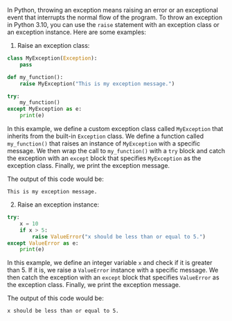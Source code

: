 In Python, throwing an exception means raising an error or an exceptional event that interrupts the normal flow of the program. To throw an exception in Python 3.10, you can use the `raise` statement with an exception class or an exception instance. Here are some examples:

1. Raise an exception class:

```python
class MyException(Exception):
    pass

def my_function():
    raise MyException("This is my exception message.")

try:
    my_function()
except MyException as e:
    print(e)
```

In this example, we define a custom exception class called `MyException` that inherits from the built-in `Exception` class. We define a function called `my_function()` that raises an instance of `MyException` with a specific message. We then wrap the call to `my_function()` with a `try` block and catch the exception with an `except` block that specifies `MyException` as the exception class. Finally, we print the exception message.

The output of this code would be:

```
This is my exception message.
```

2. Raise an exception instance:

```python
try:
    x = 10
    if x > 5:
        raise ValueError("x should be less than or equal to 5.")
except ValueError as e:
    print(e)
```

In this example, we define an integer variable `x` and check if it is greater than 5. If it is, we raise a `ValueError` instance with a specific message. We then catch the exception with an `except` block that specifies `ValueError` as the exception class. Finally, we print the exception message.

The output of this code would be:

```
x should be less than or equal to 5.
```